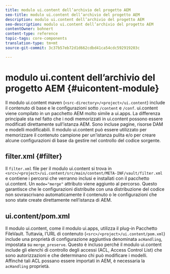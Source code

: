 ```yaml
---
title: modulo ui.content dell’archivio del progetto AEM
seo-title: modulo ui.content dell’archivio del progetto AEM
description: modulo ui.content dell’archivio del progetto AEM
seo-description: modulo ui.content dell’archivio del progetto AEM
contentOwner: bohnert
content-type: reference
topic-tags: core-components
translation-type: tm+mt
source-git-commit: 3c37b57eb72d1d662cdbd41ca54cdc592919203c

---
```



# modulo ui.content dell’archivio del progetto AEM {#uicontent-module}

Il modulo ui.content maven (`<src-directory>/<project>/ui.content`) include il contenuto di base e le configurazioni sotto `/content` e `/conf`. ui.content viene compilato in un pacchetto AEM molto simile a ui.apps. La differenza principale sta nel fatto che i nodi memorizzati in ui.content possono essere modificati direttamente sull’istanza AEM. Sono incluse pagine, risorse DAM e modelli modificabili. Il modulo ui.content può essere utilizzato per memorizzare il contenuto campione per un'istanza pulita e/o per creare alcune configurazioni di base da gestire nel controllo del codice sorgente.

## filter.xml {#filter}

Il `filter.xml` file per il modulo ui.content si trova in `<src>/<project>/ui.content/src/main/content/META-INF/vault/filter.xml` e contiene i percorsi che verranno inclusi e installati con il pacchetto ui.content. Un `mode="merge"` attributo viene aggiunto al percorso. Questo garantisce che le configurazioni distribuite con una distribuzione del codice non sovrascrivano automaticamente il contenuto o le configurazioni che sono state create direttamente nell’istanza di AEM.

## ui.content/pom.xml

Il modulo ui.content, come il modulo ui.apps, utilizza il plug-in Pacchetto FileVault. Tuttavia, l’URL di contenuto (`<src>/<project>/ui.content/pom.xml`) include una proprietà di configurazione aggiuntiva denominata `acHandling`, impostata su `merge_preserve`. Questo è incluso perché il modulo ui.content include gli elenchi di controllo degli accessi (ACL, Access Control List) che sono autorizzazioni e che determinano chi può modificare i modelli. Affinché tali ACL possano essere importati in AEM, è necessaria la `acHandling` proprietà.
